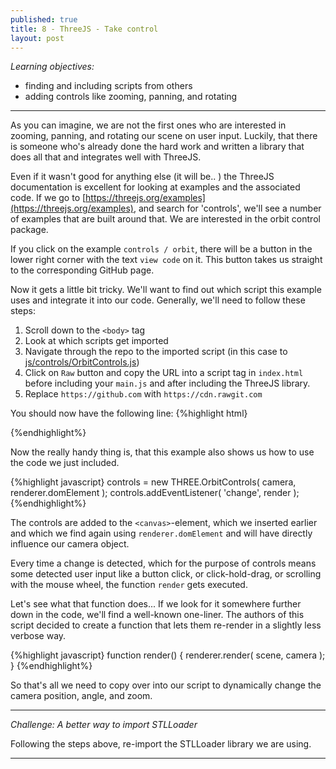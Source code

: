 ```yaml
---
published: true
title: 8 - ThreeJS - Take control
layout: post
---
```


_Learning objectives:_

* finding and including scripts from others 
* adding controls like zooming, panning, and rotating

___ 

As you can imagine, we are not the first ones who are interested in zooming, panning, and rotating our scene on user input. Luckily, that there is someone who's already done the hard work and written a library that does all that and integrates well with ThreeJS. 

Even if it wasn't good for anything else (it will be.. ) the ThreeJS documentation is excellent for looking at examples and the associated code. If we go to [https://threejs.org/examples](https://threejs.org/examples), and search for 'controls', we'll see a number of examples that are built around that. We are interested in the orbit control package. 

If you click on the example `controls / orbit`, there will be a button in the lower right corner with the text `view code` on it. This button takes us straight to the corresponding GitHub page.

Now it gets a little bit tricky. We'll want to find out which script this example uses and integrate it into our code. Generally, we'll need to follow these steps:

1. Scroll down to the `<body>` tag
1. Look at which scripts get imported
1. Navigate through the repo to the imported script (in this case to [js/controls/OrbitControls.js](https://github.com/mrdoob/threejs/blob/master/examples/js/controls/OrbitControls.js)) 
1. Click on `Raw` button and copy the URL into a script tag in `index.html` before including your `main.js` and after including the ThreeJS library.
1. Replace `https://github.com` with `https://cdn.rawgit.com`

You should now have the following line:
{%highlight html}
<script type="text/javascript" src="https://cdn.rawgit.com/mrdoob/three.js/master/examples/js/controls/OrbitControls.js"></script>
{%endhighlight%}

Now the really handy thing is, that this example also shows us how to use the code we just included. 

{%highlight javascript}
controls = new THREE.OrbitControls( camera, renderer.domElement );
controls.addEventListener( 'change', render );
{%endhighlight%}

The controls are added to the `<canvas>`-element, which we inserted earlier and which we find again using `renderer.domElement` and will have directly influence our camera object. 

Every time a change is detected, which for the purpose of controls means some detected user input like a button click, or click-hold-drag, or scrolling with the mouse wheel, the function `render` gets executed. 

Let's see what that function does... If we look for it somewhere further down in the code, we'll find a well-known one-liner. The authors of this script decided to create a function that lets them re-render in a slightly less verbose way.

{%highlight javascript}
function render() {
	renderer.render( scene, camera );
}
{%endhighlight%}

So that's all we need to copy over into our script to dynamically change the camera position, angle, and zoom. 

___

_Challenge: A better way to import STLLoader_

Following the steps above, re-import the STLLoader library we are using.
___ 



